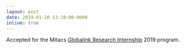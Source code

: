 ```yaml
---
layout: post
date: 2019-01-20 13:19:00-0000
inline: true
---
```


Accepted for the Mitacs [Globalink Research Internship](https://www.mitacs.ca/en/programs/globalink/globalink-research-internship) 2019 program.